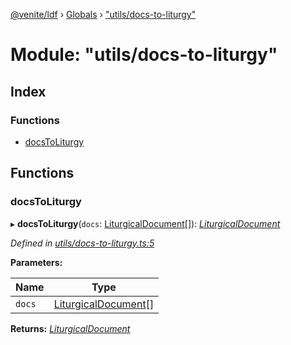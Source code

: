 [@venite/ldf](../README.md) › [Globals](../globals.md) › ["utils/docs-to-liturgy"](_utils_docs_to_liturgy_.md)

# Module: "utils/docs-to-liturgy"

## Index

### Functions

* [docsToLiturgy](_utils_docs_to_liturgy_.md#docstoliturgy)

## Functions

###  docsToLiturgy

▸ **docsToLiturgy**(`docs`: [LiturgicalDocument](../classes/_liturgical_document_.liturgicaldocument.md)[]): *[LiturgicalDocument](../classes/_liturgical_document_.liturgicaldocument.md)*

*Defined in [utils/docs-to-liturgy.ts:5](https://github.com/gbj/venite/blob/d4173f0/ldf/src/utils/docs-to-liturgy.ts#L5)*

**Parameters:**

Name | Type |
------ | ------ |
`docs` | [LiturgicalDocument](../classes/_liturgical_document_.liturgicaldocument.md)[] |

**Returns:** *[LiturgicalDocument](../classes/_liturgical_document_.liturgicaldocument.md)*
